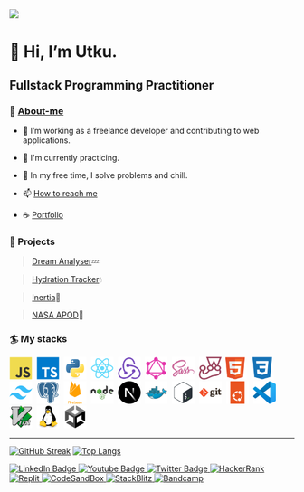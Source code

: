 <div id="header">
  <img src="https://media.giphy.com/media/1C8bHHJturSx2/giphy.gif" width="200"/>
</div>

# 👋 Hi, I’m Utku.
## Fullstack Programming Practitioner

### 👤 <a href="https://utku-guclu.github.io/about-me/">About-me</a>

- :telescope: I’m working as a freelance developer and contributing to web applications.

- :seedling: I'm currently practicing.

- 👀 In my free time, I solve problems and chill.

- :mailbox: <a href="mailto:utku_guclu@hotmail.com">How to reach me</a>


- ☕ <a href="https://utku-guclu.github.io/portfolio/">Portfolio</a> 


### 🎯 Projects
> [Dream Analyser](https://amidreaming.netlify.app/)💤

> [Hydration Tracker](https://hydration-tracker.vercel.app/)💧

> [Inertia](https://pisokrates.itch.io/inertia)👾

> [NASA APOD](https://nasa-api-54xas6tema-ey.a.run.app)🔭 


### :surfer: My stacks 
<div>
  <img src="https://github.com/devicons/devicon/blob/master/icons/javascript/javascript-original.svg" title="JavaScript" alt="JavaScript" width="40" height="40"/>&nbsp;
  <img src="https://github.com/devicons/devicon/blob/master/icons/typescript/typescript-original.svg" title="Typescript" alt="Typescript" width="40" height="40"/>&nbsp;
  <img src="https://github.com/devicons/devicon/blob/master/icons/python/python-original.svg" title="Python" alt="Python" width="40" height="40"/>&nbsp;
  <img src="https://github.com/devicons/devicon/blob/master/icons/react/react-original.svg" title="React" alt="React" width="40" height="40"/>&nbsp;
  <img src="https://github.com/devicons/devicon/blob/master/icons/redux/redux-original.svg" title="Redux" alt="Redux " width="40" height="40"/>&nbsp;
  <img src="https://github.com/devicons/devicon/blob/master/icons/graphql/graphql-plain.svg" title="Graphql" alt="Graphql " width="40" height="40"/>&nbsp;
  <img src="https://github.com/devicons/devicon/blob/master/icons/sass/sass-original.svg"  title="SASS" alt="SASS" width="40" height="40"/>&nbsp;
  <img src="https://github.com/devicons/devicon/blob/master/icons/jest/jest-plain.svg" title="Jest" **alt="Jest" width="40" height="40"/>
  <img src="https://github.com/devicons/devicon/blob/master/icons/html5/html5-original.svg" title="HTML5" alt="HTML" width="40" height="40"/>&nbsp;
  <img src="https://github.com/devicons/devicon/blob/master/icons/css3/css3-plain.svg"  title="CSS3" alt="CSS" width="40" height="40"/>&nbsp;
  <img src="https://github.com/devicons/devicon/blob/master/icons/tailwindcss/tailwindcss-original.svg"  title="Tailwind" alt="Tailwind" width="40" height="40"/>&nbsp;
  <img src="https://github.com/devicons/devicon/blob/master/icons/postgresql/postgresql-plain.svg" title="Postgresql" alt="Postgresql " width="40" height="40"/>&nbsp;
  <img src="https://github.com/devicons/devicon/blob/master/icons/firebase/firebase-plain-wordmark.svg" title="Firebase" alt="Firebase" width="40" height="40"/>&nbsp;
  <img src="https://github.com/devicons/devicon/blob/master/icons/nodejs/nodejs-original-wordmark.svg" title="NodeJS" alt="NodeJS" width="40" height="40"/>&nbsp;
  <img src="https://github.com/devicons/devicon/blob/master/icons/nextjs/nextjs-original.svg" title="NextJS" alt="NextJS" width="40" height="40"/>&nbsp;
  <img src="https://github.com/devicons/devicon/blob/master/icons/docker/docker-original.svg" title="Linux" **alt="Linux" width="40" height="40"/>&nbsp;
  <img src="https://github.com/devicons/devicon/blob/master/icons/bash/bash-original.svg" title="Bash" **alt="Bash" width="40" height="40"/>&nbsp;
  <img src="https://github.com/devicons/devicon/blob/master/icons/git/git-original-wordmark.svg" title="Git" **alt="Git" width="40" height="40"/>&nbsp;
  <img src="https://github.com/devicons/devicon/blob/master/icons/ubuntu/ubuntu-plain.svg" title="Ubuntu" **alt="Ubuntu" width="40" height="40"/>&nbsp;
  <img src="https://github.com/devicons/devicon/blob/master/icons/vscode/vscode-original.svg" title="VSCODE" **alt="VSCODE" width="40" height="40"/>&nbsp;
  <img src="https://github.com/devicons/devicon/blob/master/icons/vim/vim-original.svg" title="VIM" **alt="VIM" width="40" height="40"/>&nbsp;
  <img src="https://github.com/devicons/devicon/blob/master/icons/linux/linux-original.svg" title="Linux" **alt="Linux" width="40" height="40"/>&nbsp;
  <img src="https://github.com/devicons/devicon/blob/master/icons/unity/unity-original.svg" title="Unity" **alt="Unity" width="40" height="40"/>
</div>

---

[![GitHub Streak](https://streak-stats.demolab.com?user=utku-guclu&theme=gruvbox_duo&hide_border=true)](https://git.io/streak-stats)
[![Top Langs](https://github-readme-stats.vercel.app/api/top-langs/?username=utku-guclu&layout=compact&theme=gruvbox&)](https://github.com/anuraghazra/github-readme-stats)




<div id="badges">
  <a href="https://www.linkedin.com/in/utkuin/">
    <img src="https://img.shields.io/badge/LinkedIn-blue?style=for-the-badge&logo=linkedin&logoColor=white" alt="LinkedIn Badge"/>
  </a>
  <a href="https://www.youtube.com/c/CoreValue666/">
    <img src="https://img.shields.io/badge/YouTube-red?style=for-the-badge&logo=youtube&logoColor=white" alt="Youtube Badge"/>
  </a>
  <a href="https://twitter.com/pisokrates/">
    <img src="https://img.shields.io/badge/Twitter-blue?style=for-the-badge&logo=twitter&logoColor=white" alt="Twitter Badge"/>
  </a>
  <a href="https://www.hackerrank.com/utkuguclu/">
    <img src="https://img.shields.io/badge/-Hackerrank-2EC866?style=for-the-badge&logo=HackerRank&logoColor=white" alt="HackerRank"/>
  </a>
   <a href="https://replit.com/@stanger307/">
    <img src="https://img.shields.io/badge/-Replit-white?style=for-the-badge&logo=Replit&logoColor=black" alt="Replit"/>
  </a>
  <a href="https://codesandbox.io/u/Utku/">
    <img src="https://img.shields.io/badge/-Codesandbox-black?style=for-the-badge&logo=Codesandbox&logoColor=white" alt="CodeSandBox"/>
  </a>
  <a href="https://stackblitz.com/@utku-guclu">
    <img src="https://img.shields.io/badge/-Stackblitz-blue?style=for-the-badge&logo=Stackblitz&logoColor=white" alt="StackBlitz"/>
  </a>
  <a href="https://darkofee.bandcamp.com/">
    <img src="https://img.shields.io/badge/bandcamp-gray?style=for-the-badge&logo=Bandcamp&logoColor=blue" alt="Bandcamp"/>
  </a>
</div>



<!---
utku-guclu/utku-guclu is a ✨ special ✨ repository because its `README.md` (this file) appears on your GitHub profile.
You can click the Preview link to take a look at your changes.

<img src="https://komarev.com/ghpvc/?username=utku-guclu&style=flat-square&color=blue" alt=""/>

- 📫 <a href="utku_guclu@hotmail.com">How to reach me</a>
## Frontend Developer
- 👀 My tech stacks are <strong>Javascript & React / Node.js</strong>.
- 🌱 I'm currently learning GraphQL.
- 💞️ I’m looking to collaborate on new projects.
--->




